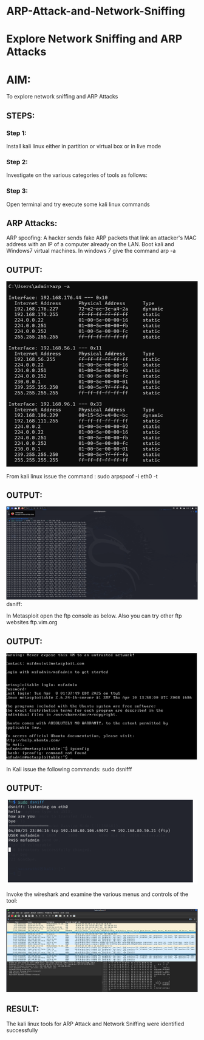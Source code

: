 # ARP-Attack-and-Network-Sniffing
# Explore Network Sniffing and ARP Attacks

# AIM:

To explore network sniffing and ARP Attacks

## STEPS:

### Step 1:

Install kali linux either in partition or virtual box or in live mode

### Step 2:

Investigate on the various categories of tools as follows:


### Step 3:
Open terminal and try execute some kali linux commands

## ARP Attacks:  
ARP spoofing: A hacker sends fake ARP packets that link an attacker's MAC address with an IP of a computer already on the LAN. 
Boot kali and Windows7 virtual machines.
In windows 7 give the command arp -a
## OUTPUT:

![alt text](image.png)


From kali linux issue the command :
sudo arpspoof -i eth0 -t <target system> <gateway>
## OUTPUT:

![alt text](arpspoof.png)
 dsniff:


In Metasploit open the ftp console as below. Also you can try other ftp websites ftp.vim.org
## OUTPUT:

![alt text](image-2.png)


In Kali issue the following commands:
sudo dsnifff
## OUTPUT:
![alt text](image-3.png)


Invoke the wireshark and examine the various menus  and controls of the tool:

![alt text](image-1.png)


## RESULT:
The kali linux tools for ARP Attack and Network Sniffing were identified successfully
